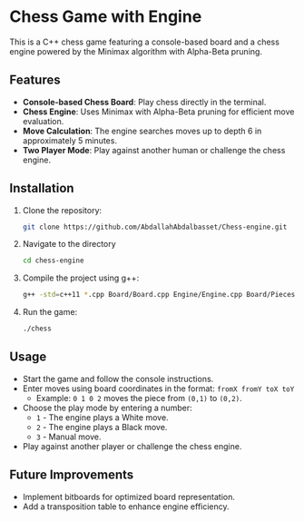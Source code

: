 # Chess Game with Engine

This is a C++ chess game featuring a console-based board and a chess engine powered by the Minimax algorithm with Alpha-Beta pruning.

## Features

- **Console-based Chess Board**: Play chess directly in the terminal.
- **Chess Engine**: Uses Minimax with Alpha-Beta pruning for efficient move evaluation.
- **Move Calculation**: The engine searches moves up to depth 6 in approximately 5 minutes.
- **Two Player Mode**: Play against another human or challenge the chess engine.

## Installation

1. Clone the repository:
   ```sh
   git clone https://github.com/AbdallahAbdalbasset/Chess-engine.git
   ```
2. Navigate to the directory
   ```sh
   cd chess-engine
   ```
3. Compile the project using g++:
   ```sh
   g++ -std=c++11 *.cpp Board/Board.cpp Engine/Engine.cpp Board/Pieces/Sources/*.cpp Helper/Helper.cpp -o chess
   ```
4. Run the game:
   ```sh
   ./chess
   ```

## Usage

- Start the game and follow the console instructions.
- Enter moves using board coordinates in the format: `fromX fromY toX toY`
  - Example: `0 1 0 2` moves the piece from `(0,1)` to `(0,2)`.
- Choose the play mode by entering a number:
  - `1` - The engine plays a White move.
  - `2` - The engine plays a Black move.
  - `3` - Manual move.
- Play against another player or challenge the chess engine.

## Future Improvements

- Implement bitboards for optimized board representation.
- Add a transposition table to enhance engine efficiency.


